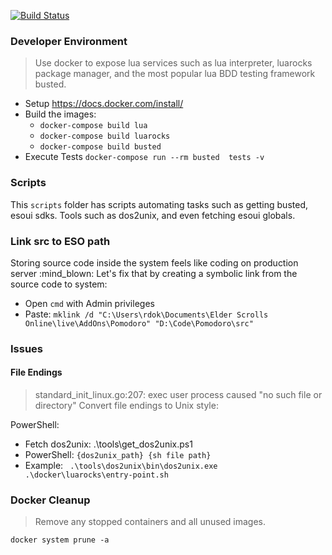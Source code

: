 [![Build Status](https://travis-ci.org/rdok/eso-pomodoro.svg?branch=master)](https://travis-ci.org/rdok/eso-pomodoro)

### Developer Environment
> Use docker to expose lua services such as lua interpreter, luarocks package manager, and the most popular lua BDD testing framework busted.

- Setup https://docs.docker.com/install/
- Build the images:  
    - `docker-compose build lua`
    - `docker-compose build luarocks`
    - `docker-compose build busted`
- Execute Tests `docker-compose run --rm busted  tests -v`

### Scripts
This `scripts` folder has scripts automating tasks such as getting busted, esoui sdks. Tools such as dos2unix, and even fetching esoui globals.

### Link src to ESO path
Storing source code inside the system feels like coding on production server :mind_blown: Let's fix that by creating a symbolic link from the source code to system:
- Open `cmd` with Admin privileges
- Paste: `mklink /d "C:\Users\rdok\Documents\Elder Scrolls Online\live\AddOns\Pomodoro" "D:\Code\Pomodoro\src"`

### Issues
#### File Endings
> standard_init_linux.go:207: exec user process caused "no such file or directory"
Convert file endings to Unix style: 

PowerShell:
- Fetch dos2unix:  .\tools\get_dos2unix.ps1
- PowerShell:  `{dos2unix_path} {sh file path}`
 - Example: ` .\tools\dos2unix\bin\dos2unix.exe .\docker\luarocks\entry-point.sh`

 
### Docker Cleanup
> Remove any stopped containers and all unused images. 

`docker system prune -a`
